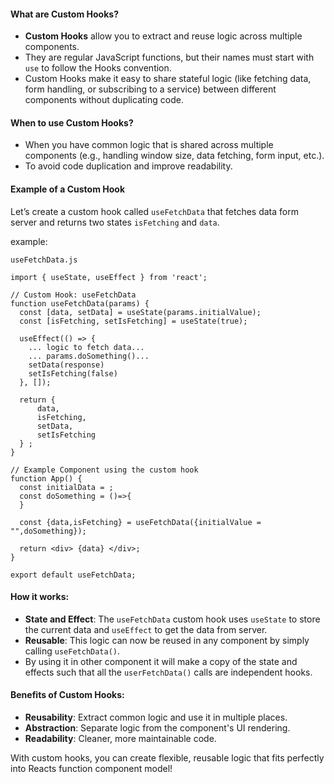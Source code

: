 #### What are Custom Hooks?

- **Custom Hooks** allow you to extract and reuse logic across multiple components.
- They are regular JavaScript functions, but their names must start with `use` to follow the Hooks convention.
- Custom Hooks make it easy to share stateful logic (like fetching data, form handling, or subscribing to a service) between different components without duplicating code.

#### When to use Custom Hooks?

- When you have common logic that is shared across multiple components (e.g., handling window size, data fetching, form input, etc.).
- To avoid code duplication and improve readability.

#### Example of a Custom Hook

Let’s create a custom hook called `useFetchData` that fetches data form server and returns two states `isFetching` and `data`.

example:
```
useFetchData.js

import { useState, useEffect } from 'react';

// Custom Hook: useFetchData
function useFetchData(params) {
  const [data, setData] = useState(params.initialValue);
  const [isFetching, setIsFetching] = useState(true);

  useEffect(() => {
    ... logic to fetch data...
    ... params.doSomething()...
    setData(response)
    setIsFetching(false)
  }, []);

  return {
	  data,
	  isFetching,
	  setData,
	  setIsFetching 
  } ;
}

// Example Component using the custom hook
function App() {
  const initialData = ;
  const doSomething = ()=>{
  }
  
  const {data,isFetching} = useFetchData({initialValue = "",doSomething}); 
  
  return <div> {data} </div>;
}

export default useFetchData;

```
#### How it works:

- **State and Effect**: The `useFetchData` custom hook uses `useState` to store the current data and `useEffect` to get the data from server.
- **Reusable**: This logic can now be reused in any component by simply calling `useFetchData()`.
- By using it in other component it will make a copy of the state and effects such that all the `userFetchData()` calls are independent hooks.

#### Benefits of Custom Hooks:

- **Reusability**: Extract common logic and use it in multiple places.
- **Abstraction**: Separate logic from the component's UI rendering.
- **Readability**: Cleaner, more maintainable code.

With custom hooks, you can create flexible, reusable logic that fits perfectly into Reacts function component model!